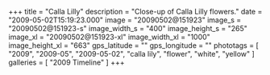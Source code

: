 +++
title = "Calla Lilly"
description = "Close-up of Calla Lilly flowers."
date = "2009-05-02T15:19:23.000"
image = "20090502@151923"
image_s = "20090502@151923-s"
image_width_s = "400"
image_height_s = "265"
image_xl = "20090502@151923-xl"
image_width_xl = "1000"
image_height_xl = "663"
gps_latitude = ""
gps_longitude = ""
phototags = [ "2009", "2009-05", "2009-05-02", "calla lily", "flower", "white", "yellow" ]
galleries = [ "2009 Timeline" ]
+++
